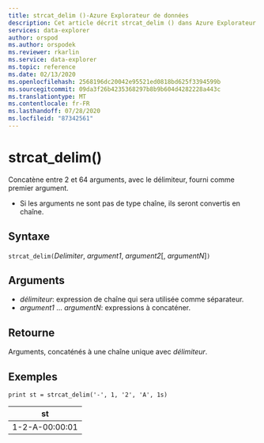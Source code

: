 ```yaml
---
title: strcat_delim ()-Azure Explorateur de données
description: Cet article décrit strcat_delim () dans Azure Explorateur de données.
services: data-explorer
author: orspod
ms.author: orspodek
ms.reviewer: rkarlin
ms.service: data-explorer
ms.topic: reference
ms.date: 02/13/2020
ms.openlocfilehash: 2568196dc20042e95521ed0818bd625f3394599b
ms.sourcegitcommit: 09da3f26b4235368297b8b9b604d4282228a443c
ms.translationtype: MT
ms.contentlocale: fr-FR
ms.lasthandoff: 07/28/2020
ms.locfileid: "87342561"
---
```

# <a name="strcat_delim"></a>strcat_delim()

Concatène entre 2 et 64 arguments, avec le délimiteur, fourni comme premier argument.

 * Si les arguments ne sont pas de type chaîne, ils seront convertis en chaîne.

## <a name="syntax"></a>Syntaxe

`strcat_delim(`*Delimiter*, *argument1*, *argument2*[, *argumentN*]`)`

## <a name="arguments"></a>Arguments

* *délimiteur*: expression de chaîne qui sera utilisée comme séparateur.
* *argument1* ... *argumentN*: expressions à concaténer.

## <a name="returns"></a>Retourne

Arguments, concaténés à une chaîne unique avec *délimiteur*.

## <a name="examples"></a>Exemples

```kusto
print st = strcat_delim('-', 1, '2', 'A', 1s)

```

|st|
|---|
|1-2-A-00:00:01|
